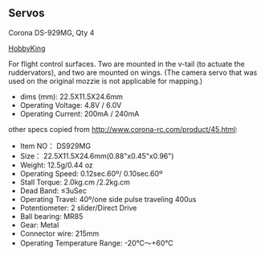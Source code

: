 ## Servos

Corona DS-929MG, Qty 4

[HobbyKing](https://hobbyking.com/en_us/corona-digital-servo-2-2kg-0-11sec-12-5g.html)  

For flight control surfaces. Two are mounted in the v-tail (to actuate the ruddervators), and two are mounted on wings. (The camera servo that was used on the original mozzie is not applicable for mapping.)

* dims (mm): 22.5X11.5X24.6mm
* Operating Voltage: 4.8V / 6.0V
* Operating Current: 200mA / 240mA

other specs copied from http://www.corona-rc.com/product/45.html:

* Item NO： DS929MG
* Size： 22.5X11.5X24.6mm(0.88"x0.45"x0.96")
* Weight: 12.5g/0.44 oz
* Operating Speed: 0.12sec.60º/ 0.10sec.60º
* Stall Torque: 2.0kg.cm /2.2kg.cm
* Dead Band: ≤3uSec
* Operating Travel: 40º/one side pulse traveling 400us
* Potentiometer: 2 slider/Direct Drive
* Ball bearing: MR85
* Gear: Metal
* Connector wire: 215mm
* Operating Temperature Range: -20℃～+60℃
